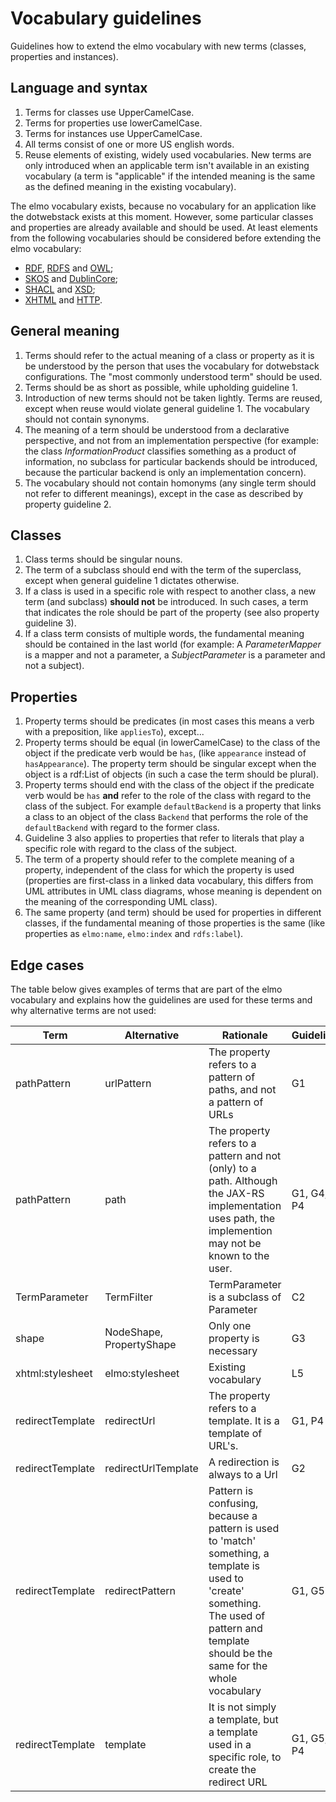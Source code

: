 # Vocabulary guidelines

Guidelines how to extend the elmo vocabulary with new terms (classes, properties and instances).

## Language and syntax
1. Terms for classes use UpperCamelCase.
2. Terms for properties use lowerCamelCase.
3. Terms for instances use UpperCamelCase.
4. All terms consist of one or more US english words.
5. Reuse elements of existing, widely used vocabularies. New terms are only introduced when an applicable term isn't available in an existing vocabulary (a term is "applicable" if the intended meaning is the same as the defined meaning in the existing vocabulary).

The elmo vocabulary exists, because no vocabulary for an application like the dotwebstack exists at this moment. However, some particular classes and properties are already available and should be used. At least elements from the following vocabularies should be considered before extending the elmo vocabulary:

- [RDF](http://www.w3.org/1999/02/22-rdf-syntax-ns#), [RDFS](http://www.w3.org/2000/01/rdf-schema#) and [OWL](http://www.w3.org/2002/07/owl#);
- [SKOS](http://www.w3.org/2004/02/skos/core#) and [DublinCore](http://purl.org/dc/elements/1.1/);
- [SHACL](http://www.w3.org/ns/shacl#) and [XSD](http://www.w3.org/2001/XMLSchema#);
- [XHTML](http://www.w3.org/1999/xhtml/vocab#) and [HTTP](http://www.w3.org/2011/http#).

## General meaning

1. Terms should refer to the actual meaning of a class or property as it is be understood by the person that uses the vocabulary for dotwebstack configurations. The "most commonly understood term" should be used.
2. Terms should be as short as possible, while upholding guideline 1.
3. Introduction of new terms should not be taken lightly. Terms are reused, except when reuse would violate general guideline 1. The vocabulary should not contain synonyms.
3. The meaning of a term should be understood from a declarative perspective, and not from an implementation perspective (for example: the class *InformationProduct* classifies something as a product of information, no subclass for particular backends should be introduced, because the particular backend is only an implementation concern). 
4. The vocabulary should not contain homonyms (any single term should not refer to different meanings), except in the case as described by property guideline 2.

## Classes

1. Class terms should be singular nouns.
2. The term of a subclass should end with the term of the superclass, except when general guideline 1 dictates otherwise.
3. If a class is used in a specific role with respect to another class, a new term (and subclass) **should not** be introduced. In such cases, a term that indicates the role should be part of the property (see also property guideline 3).
4. If a class term consists of multiple words, the fundamental meaning should be contained in the last world (for example: A *ParameterMapper* is a mapper and not a parameter, a *SubjectParameter* is a parameter and not a subject).

## Properties

1. Property terms should be predicates (in most cases this means a verb with a preposition, like `appliesTo`), except...
2. Property terms should be equal (in lowerCamelCase) to the class of the object if the predicate verb would be `has`, (like `appearance` instead of `hasAppearance`). The property term should be singular except when the object is a rdf:List of objects (in such a case the term should be plural).
3. Property terms should end with the class of the object if the predicate verb would be `has` **and** refer to the role of the class with regard to the class of the subject. For example `defaultBackend` is a property that links a class to an object of the class `Backend` that performs the role of the `defaultBackend` with regard to the former class.
4. Guideline 3 also applies to properties that refer to literals that play a specific role with regard to the class of the subject.
5. The term of a property should refer to the complete meaning of a property, independent of the class for which the property is used (properties are first-class in a linked data vocabulary, this differs from UML attributes in UML class diagrams, whose meaning is dependent on the meaning of the corresponding UML class).
6. The same property (and term) should be used for properties in different classes, if the fundamental meaning of those properties is the same (like properties as `elmo:name`, `elmo:index` and `rdfs:label`).

## Edge cases

The table below gives examples of terms that are part of the elmo vocabulary and explains how the guidelines are used for these terms and why alternative terms are not used:

Term | Alternative | Rationale | Guideline
-----|-------------|-----------|-----------
pathPattern | urlPattern | The property refers to a pattern of paths, and not a pattern of URLs | G1
pathPattern | path | The property refers to a pattern and not (only) to a path. Although the JAX-RS implementation uses path, the implemention may not be known to the user. | G1, G4, P4
TermParameter | TermFilter | TermParameter is a subclass of Parameter | C2
shape | NodeShape, PropertyShape | Only one property is necessary | G3
xhtml:stylesheet | elmo:stylesheet | Existing vocabulary | L5
redirectTemplate | redirectUrl | The property refers to a template. It is a template of URL's.| G1, P4
redirectTemplate | redirectUrlTemplate | A redirection is always to a Url|G2
redirectTemplate | redirectPattern | Pattern is confusing, because a pattern is used to 'match' something, a template is used to 'create' something. The used of pattern and template should be the same for the whole vocabulary| G1, G5
redirectTemplate | template | It is not simply a template, but a template used in a specific role, to create the redirect URL| G1, G5, P4